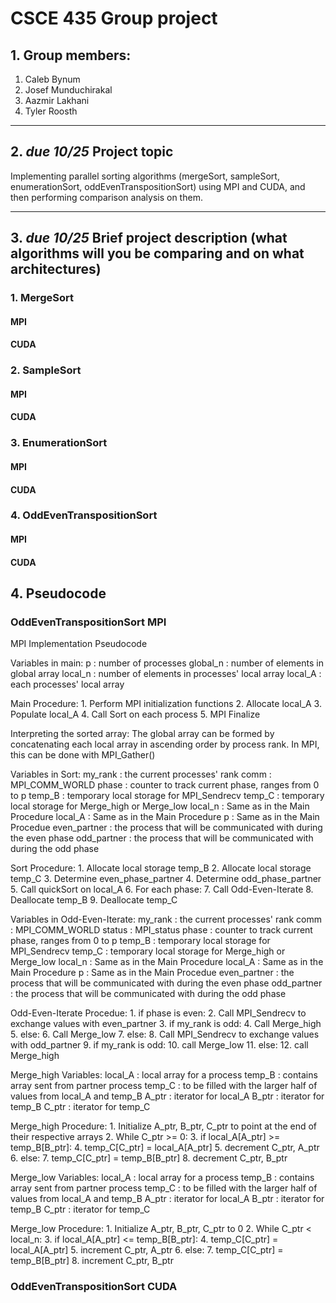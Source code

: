 # CSCE 435 Group project

## 1. Group members:
1. Caleb Bynum
2. Josef Munduchirakal
3. Aazmir Lakhani
4. Tyler Roosth

---

## 2. _due 10/25_ Project topic
Implementing parallel sorting algorithms (mergeSort, sampleSort, enumerationSort, oddEvenTranspositionSort) using MPI and CUDA, and then performing comparison analysis on them.

---

## 3. _due 10/25_ Brief project description (what algorithms will you be comparing and on what architectures)
### 1. MergeSort
#### MPI
#### CUDA
### 2. SampleSort
#### MPI 
#### CUDA
### 3. EnumerationSort
#### MPI
#### CUDA
### 4. OddEvenTranspositionSort
#### MPI
#### CUDA

## 4. Pseudocode
### OddEvenTranspositionSort MPI
MPI Implementation Pseudocode

Variables in main:
    p : number of processes
    global_n : number of elements in global array
    local_n : number of elements in processes' local array
    local_A : each processes' local array

Main Procedure:
    1. Perform MPI initialization functions
    2. Allocate local_A
    3. Populate local_A
    4. Call Sort on each process
    5. MPI Finalize

Interpreting the sorted array:
The global array can be formed by concatenating each local array
in ascending order by process rank. In MPI, this can be done with MPI_Gather()

Variables in Sort:
    my_rank : the current processes' rank
    comm : MPI_COMM_WORLD
    phase : counter to track current phase, ranges from 0 to p
    temp_B : temporary local storage for MPI_Sendrecv
    temp_C : temporary local storage for Merge_high or Merge_low
    local_n : Same as in the Main Procedure
    local_A : Same as in the Main Procedure
    p : Same as in the Main Procedue
    even_partner : the process that will be communicated with during the even phase
    odd_partner : the process that will be communicated with during the odd phase

Sort Procedure:
    1. Allocate local storage temp_B
    2. Allocate local storage temp_C
    3. Determine even_phase_partner
    4. Determine odd_phase_partner
    5. Call quickSort on local_A
    6. For each phase:
    7.   Call Odd-Even-Iterate
    8. Deallocate temp_B
    9. Deallocate temp_C

Variables in Odd-Even-Iterate:
    my_rank : the current processes' rank
    comm : MPI_COMM_WORLD
    status : MPI_status
    phase : counter to track current phase, ranges from 0 to p
    temp_B : temporary local storage for MPI_Sendrecv
    temp_C : temporary local storage for Merge_high or Merge_low
    local_n : Same as in the Main Procedure
    local_A : Same as in the Main Procedure
    p : Same as in the Main Procedue
    even_partner : the process that will be communicated with during the even phase
    odd_partner : the process that will be communicated with during the odd phase

Odd-Even-Iterate Procedue:
    1. if phase is even:
    2.   Call MPI_Sendrecv to exchange values with even_partner
    3.   if my_rank is odd:
    4.     Call Merge_high
    5.   else:
    6.     Call Merge_low
    7. else:
    8.   Call MPI_Sendrecv to exchange values with odd_partner
    9.   if my_rank is odd:
    10.    call Merge_low
    11.  else:
    12.    call Merge_high

Merge_high Variables:
    local_A : local array for a process
    temp_B : contains array sent from partner process
    temp_C : to be filled with the larger half of values from local_A and temp_B
    A_ptr : iterator for local_A
    B_ptr : iterator for temp_B
    C_ptr : iterator for temp_C

Merge_high Procedure:
    1. Initialize A_ptr, B_ptr, C_ptr to point at the end of their respective arrays
    2. While C_ptr >= 0:
    3.   if local_A[A_ptr] >= temp_B[B_ptr]:
    4.     temp_C[C_ptr] = local_A[A_ptr]
    5.     decrement C_ptr, A_ptr
    6.   else:
    7.     temp_C[C_ptr] = temp_B[B_ptr]
    8.     decrement C_ptr, B_ptr

Merge_low Variables:
    local_A : local array for a process
    temp_B : contains array sent from partner process
    temp_C : to be filled with the larger half of values from local_A and temp_B
    A_ptr : iterator for local_A
    B_ptr : iterator for temp_B
    C_ptr : iterator for temp_C

Merge_low Procedure:
    1. Initialize A_ptr, B_ptr, C_ptr to 0
    2. While C_ptr < local_n:
    3.   if local_A[A_ptr] <= temp_B[B_ptr]:
    4.     temp_C[C_ptr] = local_A[A_ptr]
    5.     increment C_ptr, A_ptr
    6.   else:
    7.     temp_C[C_ptr] = temp_B[B_ptr]
    8.     increment C_ptr, B_ptr

### OddEvenTranspositionSort CUDA



